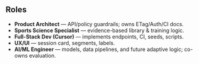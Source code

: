 ## Roles
- **Product Architect** — API/policy guardrails; owns ETag/Auth/CI docs.
- **Sports Science Specialist** — evidence-based library & training logic.
- **Full-Stack Dev (Cursor)** — implements endpoints, CI, seeds, scripts.
- **UX/UI** — session card, segments, labels.
- **AI/ML Engineer** — models, data pipelines, and future adaptive logic; co-owns evaluation.